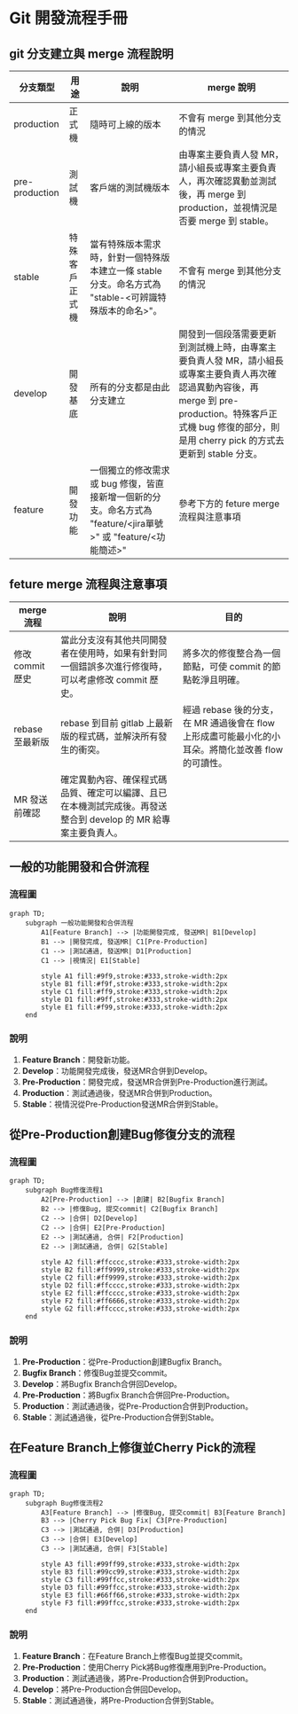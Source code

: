 # Git 開發流程手冊

## git 分支建立與 merge 流程說明

 | 分支類型 | 用途 | 說明 | merge 說明 |
 |  ----  | ----  | ----  | ----  | 
 | production | 正式機 | 隨時可上線的版本 | 不會有 merge 到其他分支的情況 |
 | pre-production | 測試機 | 客戶端的測試機版本 | 由專案主要負責人發 MR，請小組長或專案主要負責人，再次確認異動並測試後，再 merge 到 production，並視情況是否要 merge 到 stable。 |
 | stable | 特殊客戶正式機 | 當有特殊版本需求時，針對一個特殊版本建立一條 stable 分支。命名方式為 "stable-<可辨識特殊版本的命名>"。 |  不會有 merge 到其他分支的情況 |
 | develop | 開發基底 | 所有的分支都是由此分支建立 | 開發到一個段落需要更新到測試機上時，由專案主要負責人發 MR，請小組長或專案主要負責人再次確認過異動內容後，再 merge 到 pre-production。特殊客戶正式機 bug 修復的部分，則是用 cherry pick 的方式去更新到 stable 分支。|
 | feature | 開發功能 | 一個獨立的修改需求或 bug 修復，皆直接新增一個新的分支。命名方式為 "feature/<jira單號>" 或 "feature/<功能簡述>" |參考下方的 feture merge 流程與注意事項 |




## feture merge 流程與注意事項

| merge 流程 | 說明 | 目的 |
|  ----  | ----  | ----  |
| 修改 commit 歷史 | 當此分支沒有其他共同開發者在使用時，如果有針對同一個錯誤多次進行修復時，可以考慮修改 commit 歷史。 | 將多次的修復整合為一個節點，可使 commit 的節點乾淨且明確。|	
| rebase 至最新版 | rebase 到目前 gitlab 上最新版的程式碼，並解決所有發生的衝突。 | 經過 rebase 後的分支，在 MR 通過後會在 flow 上形成盡可能最小化的小耳朵。將簡化並改善 flow 的可讀性。|
| MR 發送前確認 | 確定異動內容、確保程式碼品質、確定可以編譯、且已在本機測試完成後。再發送整合到 develop 的 MR 給專案主要負責人。|		


## 一般的功能開發和合併流程

### 流程圖

```mermaid
graph TD;
    subgraph 一般功能開發和合併流程
        A1[Feature Branch] --> |功能開發完成, 發送MR| B1[Develop]
        B1 --> |開發完成, 發送MR| C1[Pre-Production]
        C1 --> |測試通過, 發送MR| D1[Production]
        C1 --> |視情況| E1[Stable]

        style A1 fill:#9f9,stroke:#333,stroke-width:2px
        style B1 fill:#f9f,stroke:#333,stroke-width:2px
        style C1 fill:#ff9,stroke:#333,stroke-width:2px
        style D1 fill:#9ff,stroke:#333,stroke-width:2px
        style E1 fill:#f99,stroke:#333,stroke-width:2px
    end
```

### 說明

1. **Feature Branch**：開發新功能。
2. **Develop**：功能開發完成後，發送MR合併到Develop。
3. **Pre-Production**：開發完成，發送MR合併到Pre-Production進行測試。
4. **Production**：測試通過後，發送MR合併到Production。
5. **Stable**：視情況從Pre-Production發送MR合併到Stable。

## 從Pre-Production創建Bug修復分支的流程

### 流程圖

```mermaid
graph TD;
    subgraph Bug修復流程1
        A2[Pre-Production] --> |創建| B2[Bugfix Branch]
        B2 --> |修復Bug, 提交commit| C2[Bugfix Branch]
        C2 --> |合併| D2[Develop]
        C2 --> |合併| E2[Pre-Production]
        E2 --> |測試通過, 合併| F2[Production]
        E2 --> |測試通過, 合併| G2[Stable]

        style A2 fill:#ffcccc,stroke:#333,stroke-width:2px
        style B2 fill:#ff9999,stroke:#333,stroke-width:2px
        style C2 fill:#ff9999,stroke:#333,stroke-width:2px
        style D2 fill:#ffcccc,stroke:#333,stroke-width:2px
        style E2 fill:#ffcccc,stroke:#333,stroke-width:2px
        style F2 fill:#ff6666,stroke:#333,stroke-width:2px
        style G2 fill:#ffcccc,stroke:#333,stroke-width:2px
    end
```

### 說明

1. **Pre-Production**：從Pre-Production創建Bugfix Branch。
2. **Bugfix Branch**：修復Bug並提交commit。
3. **Develop**：將Bugfix Branch合併回Develop。
4. **Pre-Production**：將Bugfix Branch合併回Pre-Production。
5. **Production**：測試通過後，從Pre-Production合併到Production。
6. **Stable**：測試通過後，從Pre-Production合併到Stable。

## 在Feature Branch上修復並Cherry Pick的流程

### 流程圖

```mermaid
graph TD;
    subgraph Bug修復流程2
        A3[Feature Branch] --> |修復Bug, 提交commit| B3[Feature Branch]
        B3 --> |Cherry Pick Bug Fix| C3[Pre-Production]
        C3 --> |測試通過, 合併| D3[Production]
        C3 --> |合併| E3[Develop]
        C3 --> |測試通過, 合併| F3[Stable]

        style A3 fill:#99ff99,stroke:#333,stroke-width:2px
        style B3 fill:#99cc99,stroke:#333,stroke-width:2px
        style C3 fill:#99ffcc,stroke:#333,stroke-width:2px
        style D3 fill:#99ffcc,stroke:#333,stroke-width:2px
        style E3 fill:#66ff66,stroke:#333,stroke-width:2px
        style F3 fill:#99ffcc,stroke:#333,stroke-width:2px
    end
```

### 說明

1. **Feature Branch**：在Feature Branch上修復Bug並提交commit。
2. **Pre-Production**：使用Cherry Pick將Bug修復應用到Pre-Production。
3. **Production**：測試通過後，將Pre-Production合併到Production。
4. **Develop**：將Pre-Production合併回Develop。
5. **Stable**：測試通過後，將Pre-Production合併到Stable。
